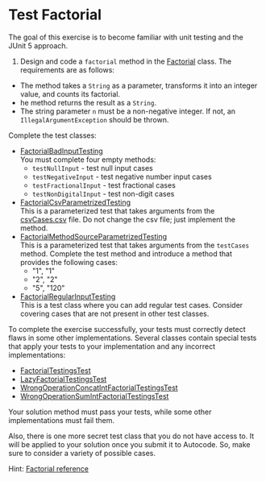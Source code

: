 # Test Factorial

The goal of this exercise is to become familiar with unit testing and the JUnit 5 approach. 

1. Design and code a `factorial` method in the [Factorial](src/main/java/com/epam/rd/autotasks/Factorial.java) class. The requirements are as follows: 

- The method takes a `String` as a parameter, transforms it into an integer value, and counts its factorial. 
- he method returns the result as a `String`.
- The string parameter `n` must be a non-negative integer. If not, an `IllegalArgumentException` should be thrown.

Complete the test classes:

- [FactorialBadInputTesting](src/main/java/com/epam/rd/autotasks/FactorialBadInputTesting.java)\
  You must complete four empty methods:
    - `testNullInput` - test null input cases
    - `testNegativeInput` - test negative number input cases
    - `testFractionalInput` - test fractional cases
    - `testNonDigitalInput` - test non-digit cases
- [FactorialCsvParametrizedTesting](src/main/java/com/epam/rd/autotasks/FactorialCsvParametrizedTesting.java)\
  This is a parameterized test that takes arguments from the [csvCases.csv](src/main/resources/csvCases.csv) file.
  Do not change the csv file; just implement the method.
- [FactorialMethodSourceParametrizedTesting](src/main/java/com/epam/rd/autotasks/FactorialMethodSourceParametrizedTesting.java)\
  This is a parameterized test that takes arguments from the `testCases` method. Complete the test method and introduce a method that provides the following cases: 
    - "1", "1"
    - "2", "2"
    - "5", "120"
- [FactorialRegularInputTesting](src/main/java/com/epam/rd/autotasks/FactorialRegularInputTesting.java)\
This is a test class where you can add regular test cases. Consider covering cases that are not present in other test classes. 

To complete the exercise successfully, your tests must correctly detect flaws in some other implementations. Several classes contain special tests that apply your tests to your implementation and any incorrect implementations:
- [FactorialTestingsTest](src/test/java/com/epam/rd/autotasks/FactorialTestingsTest.java)
- [LazyFactorialTestingsTest](src/test/java/com/epam/rd/autotasks/LazyFactorialTestingsTest.java)
- [WrongOperationConcatIntFactorialTestingsTest](src/test/java/com/epam/rd/autotasks/WrongOperationConcatIntFactorialTestingsTest.java)
- [WrongOperationSumIntFactorialTestingsTest](src/test/java/com/epam/rd/autotasks/WrongOperationSumIntFactorialTestingsTest.java)

Your solution method must pass your tests, while some other implementations must fail them. 

Also, there is one more secret test class that you do not have access to. It will be applied to your solution once you submit it to Autocode. So, make sure to consider a variety of possible cases. 

Hint: [Factorial reference](https://en.wikipedia.org/wiki/Factorial)
